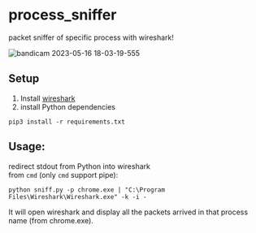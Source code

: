 # process_sniffer
packet sniffer of specific process with wireshark!


![bandicam 2023-05-16 18-03-19-555](https://github.com/thewh1teagle/process_sniffer/assets/61390950/6af6ea0d-66cd-450b-99ea-ff80d9046ded)
## Setup
1. Install [wireshark](https://www.wireshark.org/download.html)
2. install Python dependencies
```shell
pip3 install -r requirements.txt
```



## Usage:
redirect stdout from Python into wireshark  
from `cmd` (only `cmd` support pipe):
```shell
python sniff.py -p chrome.exe | "C:\Program Files\Wireshark\Wireshark.exe" -k -i -
```
It will open wireshark and display all the packets arrived in that process name (from chrome.exe).
